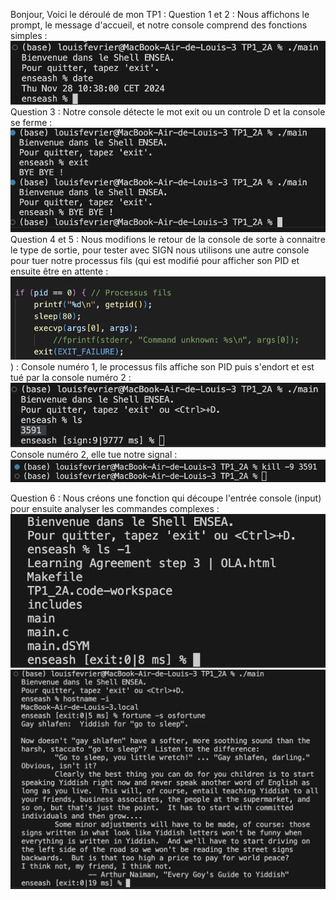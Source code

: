 Bonjour, Voici le déroulé de mon TP1 : 
Question 1 et 2 : Nous affichons le prompt, le message d'accueil, et notre console comprend des fonctions simples :  ![whatever](Capture01.png)
Question 3 : Notre console détecte le mot exit ou un controle D et la console se ferme : ![whatever](Capture02.png)
Question 4 et 5 : Nous modifions le retour de la console de sorte à connaitre le type de sortie, pour tester avec SIGN nous utilisons une autre console pour tuer notre processus fils (qui est modifié pour afficher son PID et ensuite être en attente : ![whatever](Capture3.png)) : 
    Console numéro 1, le processus fils affiche son PID puis s'endort et est tué par la console numéro 2 :  ![whatever](Capture1.png)
    Console numéro 2, elle tue notre signal  :  ![whatever](Capture2.png)

Question 6 : Nous créons une fonction qui découpe l'entrée console (input) pour ensuite analyser les commandes complexes : ![whatever](Capture4.png) ![whatever](Capture6.png)
